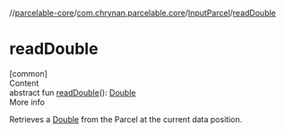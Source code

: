 //[parcelable-core](../../../index.md)/[com.chrynan.parcelable.core](../index.md)/[InputParcel](index.md)/[readDouble](read-double.md)



# readDouble  
[common]  
Content  
abstract fun [readDouble](read-double.md)(): [Double](https://kotlinlang.org/api/latest/jvm/stdlib/kotlin/-double/index.html)  
More info  


Retrieves a [Double](https://kotlinlang.org/api/latest/jvm/stdlib/kotlin/-double/index.html) from the Parcel at the current data position.

  



